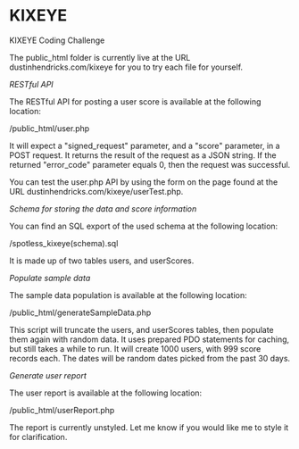 KIXEYE
======

KIXEYE Coding Challenge

The public_html folder is currently live at the URL dustinhendricks.com/kixeye for you to try each file for yourself.

*RESTful API*

The RESTful API for posting a user score is available at the following location:

/public_html/user.php

It will expect a "signed_request" parameter, and a "score" parameter, in a POST request. It returns the result of the request as a JSON string. If the returned "error_code" parameter equals 0, then the request was successful.

You can test the user.php API by using the form on the page found at the URL dustinhendricks.com/kixeye/userTest.php.

*Schema for storing the data and score information*

You can find an SQL export of the used schema at the following location:

/spotless_kixeye(schema).sql

It is made up of two tables users, and userScores.

*Populate sample data*

The sample data population is available at the following location:

/public_html/generateSampleData.php

This script will truncate the users, and userScores tables, then populate them again with random data. It uses prepared PDO statements for caching, but still takes a while to run. It will create 1000 users, with 999 score records each. The dates will be random dates picked from the past 30 days.

*Generate user report*

The user report is available at the following location:

/public_html/userReport.php

The report is currently unstyled. Let me know if you would like me to style it for clarification.
